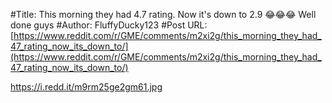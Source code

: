 #Title: This morning they had 4.7 rating. Now it's down to 2.9 😂😂😂 Well done guys
#Author: FluffyDucky123
#Post URL: [https://www.reddit.com/r/GME/comments/m2xi2g/this_morning_they_had_47_rating_now_its_down_to/](https://www.reddit.com/r/GME/comments/m2xi2g/this_morning_they_had_47_rating_now_its_down_to/)


https://i.redd.it/m9rm25ge2gm61.jpg